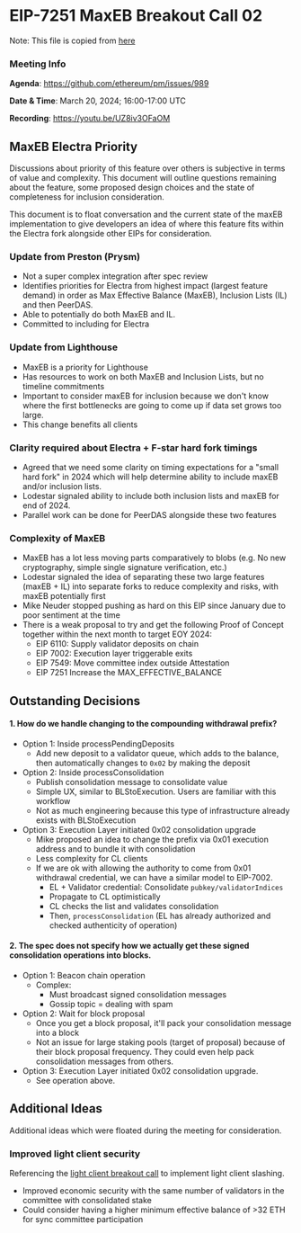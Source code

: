 # EIP-7251 MaxEB Breakout Call 02 

Note: This file is copied from [here](https://hackmd.io/@philknows/BkEL0Fu0p)

### Meeting Info

**Agenda**: https://github.com/ethereum/pm/issues/989

**Date & Time**: March 20, 2024; 16:00-17:00 UTC

**Recording**: https://youtu.be/UZ8iv3OFaOM



## MaxEB Electra Priority

Discussions about priority of this feature over others is subjective in terms of value and complexity. This document will outline questions remaining about the feature, some proposed design choices and the state of completeness for inclusion consideration.

This document is to float conversation and the current state of the maxEB implementation to give developers an idea of where this feature fits within the Electra fork alongside other EIPs for consideration.

### Update from Preston (Prysm)

* Not a super complex integration after spec review
* Identifies priorities for Electra from highest impact (largest feature demand) in order as Max Effective Balance (MaxEB), Inclusion Lists (IL) and then PeerDAS.
* Able to potentially do both MaxEB and IL.
* Committed to including for Electra

### Update from Lighthouse
* MaxEB is a priority for Lighthouse
* Has resources to work on both MaxEB and Inclusion Lists, but no timeline commitments
* Important to consider maxEB for inclusion because we don't know where the first bottlenecks are going to come up if data set grows too large.
* This change benefits all clients

### Clarity required about Electra + F-star hard fork timings
* Agreed that we need some clarity on timing expectations for a "small hard fork" in 2024 which will help determine ability to include maxEB and/or inclusion lists.
* Lodestar signaled ability to include both inclusion lists and maxEB for end of 2024.
* Parallel work can be done for PeerDAS alongside these two features

### Complexity of MaxEB
* MaxEB has a lot less moving parts comparatively to blobs (e.g. No new cryptography, simple single signature verification, etc.)
* Lodestar signaled the idea of separating these two large features (maxEB + IL) into separate forks to reduce complexity and risks, with maxEB potentially first
* Mike Neuder stopped pushing as hard on this EIP since January due to poor sentiment at the time
* There is a weak proposal to try and get the following Proof of Concept together within the next month to target EOY 2024:
  * EIP 6110: Supply validator deposits on chain
  * EIP 7002: Execution layer triggerable exits
  * EIP 7549: Move committee index outside Attestation
  * EIP 7251 Increase the MAX_EFFECTIVE_BALANCE

## Outstanding Decisions

#### 1. How do we handle changing to the compounding withdrawal prefix?

* Option 1: Inside processPendingDeposits
  * Add new deposit to a validator queue, which adds to the balance, then automatically changes to `0x02` by making the deposit
* Option 2: Inside processConsolidation
  * Publish consolidation message to consolidate value
  * Simple UX, similar to BLStoExecution. Users are familiar with this workflow
  * Not as much engineering because this type of infrastructure already exists with BLStoExecution
* Option 3: Execution Layer initiated 0x02 consolidation upgrade
  * Mike proposed an idea to change the prefix via 0x01 execution address and to bundle it with consolidation
  * Less complexity for CL clients
  * If we are ok with allowing the authority to come from 0x01 withdrawal credential, we can have a similar model to EIP-7002.
    * EL + Validator credential: Consolidate `pubkey/validatorIndices`
    * Propagate to CL optimistically
    * CL checks the list and validates consolidation
    * Then, `processConsolidation` (EL has already authorized and checked authenticity of operation)

#### 2. The spec does not specify how we actually get these signed consolidation operations into blocks.

* Option 1: Beacon chain operation
  * Complex:
    * Must broadcast signed consolidation messages
    * Gossip topic = dealing with spam
* Option 2: Wait for block proposal
   * Once you get a block proposal, it'll pack your consolidation message into a block
   * Not an issue for large staking pools (target of proposal) because of their block proposal frequency. They could even help pack consolidation messages from others.
* Option 3: Execution Layer initiated 0x02 consolidation upgrade.
   * See operation above.

## Additional Ideas
Additional ideas which were floated during the meeting for consideration.

### Improved light client security
Referencing the [light client breakout call](https://hackmd.io/@philknows/ryMFFQUpT) to implement light client slashing.

* Improved economic security with the same number of validators in the committee with consolidated stake
* Could consider having a higher minimum effective balance of >32 ETH for sync committee participation









